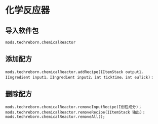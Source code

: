# 化学反应器

## 导入软件包
`mods.techreborn.chemicalReactor`

## 添加配方
```zenscript
mods.techreborn.chemicalReactor.addRecipe(IItemStack output1，IIngredient input1，IIngredient input2，int ticktime，int euTick)；
```

## 删除配方
```zenscript
mods.techreborn.chemicalReactor.removeInputRecipe(I创性成分)；
mods.techreborn.chemicalReactor.removeRecipe(IItemStack 输出)；
mods.techreborn.chemicalReactor.removeAll();
```